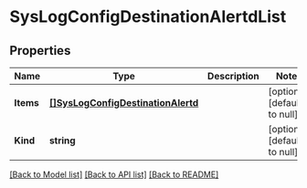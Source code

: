 # SysLogConfigDestinationAlertdList

## Properties
Name | Type | Description | Notes
------------ | ------------- | ------------- | -------------
**Items** | [**[]SysLogConfigDestinationAlertd**](sys_logConfig_destination_alertd.md) |  | [optional] [default to null]
**Kind** | **string** |  | [optional] [default to null]

[[Back to Model list]](../README.md#documentation-for-models) [[Back to API list]](../README.md#documentation-for-api-endpoints) [[Back to README]](../README.md)


